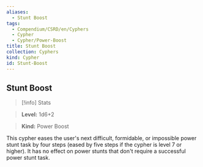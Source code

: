 ```yaml
---
aliases:
  - Stunt Boost
tags:
  - Compendium/CSRD/en/Cyphers
  - Cypher
  - Cypher/Power-Boost
title: Stunt Boost
collection: Cyphers
kind: Cypher
id: Stunt-Boost
---
```

## Stunt Boost    
>[!info] Stats    
> **Level:** 1d6+2    
> **Kind:** Power Boost  
    
This cypher eases the user's next difficult, formidable, or impossible power stunt task by four steps (eased by five steps if the cypher is level 7 or higher). It has no effect on power stunts that don't require a successful power stunt task.
